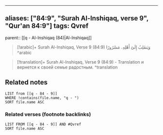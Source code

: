 
---
aliases: ["84:9", "Surah Al-Inshiqaq, verse 9", "Qur'an 84:9"]
tags: Qvref
---

parent:: [[q - Al-Inshiqaq (84)|Al-Inshiqaq]]

> [!arabic]+ Surah Al-Inshiqaq, Verse 9 (84:9)
> <span class="quran-arabic">وَيَنقَلِبُ إِلَىٰٓ أَهْلِهِۦ مَسْرُورًا</span>
^arabic

> [!translation]+ Surah Al-Inshiqaq, Verse 9 (84:9) - Translation
> и вернется к своей семье радостным.
^translation



## Related notes
```dataview
LIST from [[q - 84 - 9]]
WHERE !contains(file.name, "q - ")
SORT file.name ASC
```

### Related verses (footnote backlinks)
```dataview
LIST FROM [[q - 84 - 9]] AND #Qvref
SORT file.name ASC
```

